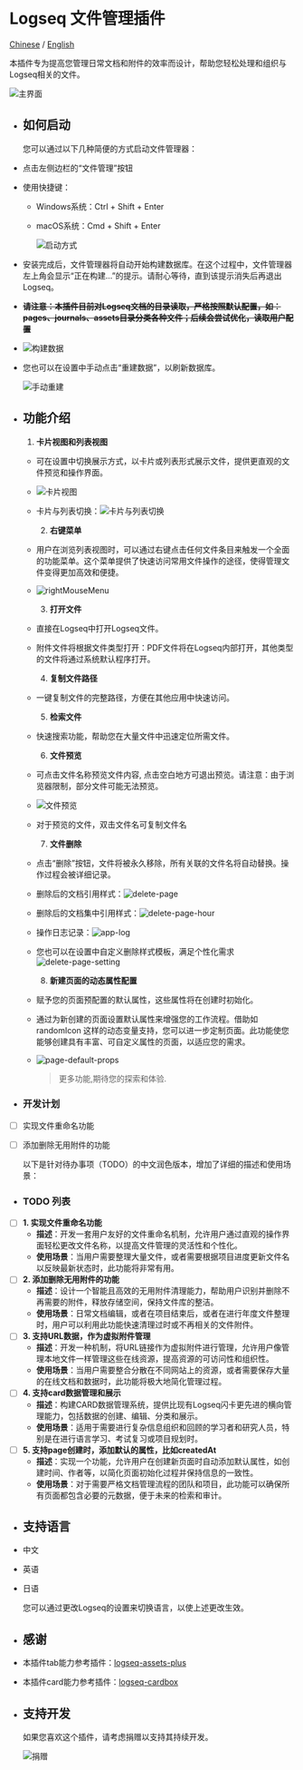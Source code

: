 # Logseq 文件管理插件

[Chinese](README_CN.md) / [English](README.md)

本插件专为提高您管理日常文档和附件的效率而设计，帮助您轻松处理和组织与Logseq相关的文件。

![主界面](./images/app-main.jpg)
- ## 如何启动
  您可以通过以下几种简便的方式启动文件管理器：
- 点击左侧边栏的“文件管理”按钮
- 使用快捷键：
	- Windows系统：Ctrl + Shift + Enter
	- macOS系统：Cmd + Shift + Enter
	  
	  ![启动方式](./images/app-open.jpg)
- 安装完成后，文件管理器将自动开始构建数据库。在这个过程中，文件管理器左上角会显示“正在构建...”的提示。请耐心等待，直到该提示消失后再退出Logseq。
- ~~**请注意：本插件目前对Logseq文档的目录读取，严格按照默认配置，如：pages、journals、assets目录分类各种文件；后续会尝试优化，读取用户配置**~~
- ![构建数据](./images/app-build.jpg)
- 您也可以在设置中手动点击“重建数据”，以刷新数据库。
  
  ![手动重建](./images/app-rebuild.jpg)
- ## 功能介绍
  
  1. **卡片视图和列表视图**
	- 可在设置中切换展示方式，以卡片或列表形式展示文件，提供更直观的文件预览和操作界面。
	- ![卡片视图](./images/app-card.jpg)
	- 卡片与列表切换：![卡片与列表切换](./images/app-card-switch.jpg)
	  
	  2. **右键菜单**
	- 用户在浏览列表视图时，可以通过右键点击任何文件条目来触发一个全面的功能菜单。这个菜单提供了快速访问常用文件操作的途径，使得管理文件变得更加高效和便捷。
	- ![rightMouseMenu](./images/right-mouse-menu.png)
	  
	  3. **打开文件**
	- 直接在Logseq中打开Logseq文件。
	- 附件文件将根据文件类型打开：PDF文件将在Logseq内部打开，其他类型的文件将通过系统默认程序打开。
	  
	  4. **复制文件路径**
	- 一键复制文件的完整路径，方便在其他应用中快速访问。
	  
	  5. **检索文件**
	- 快速搜索功能，帮助您在大量文件中迅速定位所需文件。
	  
	  6. **文件预览**
	- 可点击文件名称预览文件内容, 点击空白地方可退出预览。请注意：由于浏览器限制，部分文件可能无法预览。
	- ![文件预览](./images/app-preview.jpg)
	- 对于预览的文件，双击文件名可复制文件名
	  
	  7. **文件删除**
	- 点击“删除”按钮，文件将被永久移除，所有关联的文件名将自动替换。操作过程会被详细记录。
	- 删除后的文档引用样式：![delete-page](./images/delete-page.png)
	- 删除后的文档集中引用样式：![delete-page-hour](./images/delete-page-hour.png)
	- 操作日志记录：![app-log](./images/app-log.png)
	- 您也可以在设置中自定义删除样式模板，满足个性化需求 ![delete-page-setting](./images/delete-page-setting.png)
	  
	  8. **新建页面的动态属性配置**
	- 赋予您的页面预配置的默认属性，这些属性将在创建时初始化。
	- 通过为新创建的页面设置默认属性来增强您的工作流程。借助如 randomIcon 这样的动态变量支持，您可以进一步定制页面。此功能使您能够创建具有丰富、可自定义属性的页面，以适应您的需求。
	- ![page-default-props](./images/page-default-props.png)
	  
	  > 更多功能,期待您的探索和体验.
- ### 开发计划
- [ ] 实现文件重命名功能
- [ ] 添加删除无用附件的功能
  
  以下是针对待办事项（TODO）的中文润色版本，增加了详细的描述和使用场景：
- ### TODO 列表
- [ ] **1. 实现文件重命名功能**
	- **描述**：开发一套用户友好的文件重命名机制，允许用户通过直观的操作界面轻松更改文件名称，以提高文件管理的灵活性和个性化。
	- **使用场景**：当用户需要整理大量文件，或者需要根据项目进度更新文件名以反映最新状态时，此功能将非常有用。
- [ ] **2. 添加删除无用附件的功能**
	- **描述**：设计一个智能且高效的无用附件清理能力，帮助用户识别并删除不再需要的附件，释放存储空间，保持文件库的整洁。
	- **使用场景**：日常文档编辑，或者在项目结束后，或者在进行年度文件整理时，用户可以利用此功能快速清理过时或不再相关的文件附件。
- [ ] **3. 支持URL数据，作为虚拟附件管理**
	- **描述**：开发一种机制，将URL链接作为虚拟附件进行管理，允许用户像管理本地文件一样管理这些在线资源，提高资源的可访问性和组织性。
	- **使用场景**：当用户需要整合分散在不同网站上的资源，或者需要保存大量的在线文档和数据时，此功能将极大地简化管理过程。
- [ ] **4. 支持card数据管理和展示**
	- **描述**：构建CARD数据管理系统，提供比现有Logseq闪卡更先进的横向管理能力，包括数据的创建、编辑、分类和展示。
	- **使用场景**：适用于需要进行复杂信息组织和回顾的学习者和研究人员，特别是在进行语言学习、考试复习或项目规划时。
- [ ] **5. 支持page创建时，添加默认的属性，比如createdAt**
	- **描述**：实现一个功能，允许用户在创建新页面时自动添加默认属性，如创建时间、作者等，以简化页面初始化过程并保持信息的一致性。
	- **使用场景**：对于需要严格文档管理流程的团队和项目，此功能可以确保所有页面都包含必要的元数据，便于未来的检索和审计。
- ## 支持语言
- 中文
- 英语
- 日语
  
  您可以通过更改Logseq的设置来切换语言，以使上述更改生效。
- ## 感谢
- 本插件tab能力参考插件：[logseq-assets-plus](https://github.com/xyhp915/logseq-assets-plus)
- 本插件card能力参考插件：[logseq-cardbox](https://github.com/sosuisen/logseq-cardbox)
- ## 支持开发
  
  如果您喜欢这个插件，请考虑捐赠以支持其持续开发。
  
  ![捐赠](./images/WechatIMG9.jpg)